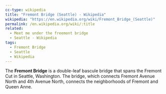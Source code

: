 ```yaml
---
cc-type: wikipedia
title: "Fremont Bridge (Seattle) - Wikipedia"
wikipedia: "https://en.wikipedia.org/wiki/Fremont_Bridge_(Seattle)"
permalink: /en.wikipedia.org/wiki/:title
related:
  - Meet me under the freemont bridge
  - Seattle - Wikipedia
tags:
  - Fremont Bridge
  - Seattle
  - Wikipedia
---
```

The **Fremont Bridge** is a double-leaf bascule bridge that spans the Fremont Cut in Seattle, Washington. The bridge, which connects Fremont Avenue North and 4th Avenue North, connects the neighborhoods of Fremont and Queen Anne.